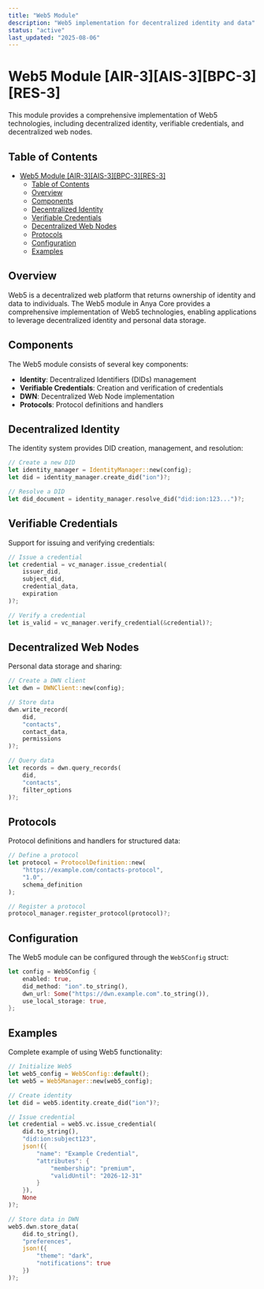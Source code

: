 ```yaml
---
title: "Web5 Module"
description: "Web5 implementation for decentralized identity and data"
status: "active"
last_updated: "2025-08-06"
---
```


# Web5 Module [AIR-3][AIS-3][BPC-3][RES-3]

This module provides a comprehensive implementation of Web5 technologies, including decentralized identity, verifiable credentials, and decentralized web nodes.

## Table of Contents

- [Web5 Module \[AIR-3\]\[AIS-3\]\[BPC-3\]\[RES-3\]](#web5-module-air-3ais-3bpc-3res-3)
  - [Table of Contents](#table-of-contents)
  - [Overview](#overview)
  - [Components](#components)
  - [Decentralized Identity](#decentralized-identity)
  - [Verifiable Credentials](#verifiable-credentials)
  - [Decentralized Web Nodes](#decentralized-web-nodes)
  - [Protocols](#protocols)
  - [Configuration](#configuration)
  - [Examples](#examples)

## Overview

Web5 is a decentralized web platform that returns ownership of identity and data to individuals. The Web5 module in Anya Core provides a comprehensive implementation of Web5 technologies, enabling applications to leverage decentralized identity and personal data storage.

## Components

The Web5 module consists of several key components:

- **Identity**: Decentralized Identifiers (DIDs) management
- **Verifiable Credentials**: Creation and verification of credentials
- **DWN**: Decentralized Web Node implementation
- **Protocols**: Protocol definitions and handlers

## Decentralized Identity

The identity system provides DID creation, management, and resolution:

```rust
// Create a new DID
let identity_manager = IdentityManager::new(config);
let did = identity_manager.create_did("ion")?;

// Resolve a DID
let did_document = identity_manager.resolve_did("did:ion:123...")?;
```

## Verifiable Credentials

Support for issuing and verifying credentials:

```rust
// Issue a credential
let credential = vc_manager.issue_credential(
    issuer_did,
    subject_did,
    credential_data,
    expiration
)?;

// Verify a credential
let is_valid = vc_manager.verify_credential(&credential)?;
```

## Decentralized Web Nodes

Personal data storage and sharing:

```rust
// Create a DWN client
let dwn = DWNClient::new(config);

// Store data
dwn.write_record(
    did,
    "contacts",
    contact_data,
    permissions
)?;

// Query data
let records = dwn.query_records(
    did,
    "contacts",
    filter_options
)?;
```

## Protocols

Protocol definitions and handlers for structured data:

```rust
// Define a protocol
let protocol = ProtocolDefinition::new(
    "https://example.com/contacts-protocol",
    "1.0",
    schema_definition
);

// Register a protocol
protocol_manager.register_protocol(protocol)?;
```

## Configuration

The Web5 module can be configured through the `Web5Config` struct:

```rust
let config = Web5Config {
    enabled: true,
    did_method: "ion".to_string(),
    dwn_url: Some("https://dwn.example.com".to_string()),
    use_local_storage: true,
};
```

## Examples

Complete example of using Web5 functionality:

```rust
// Initialize Web5
let web5_config = Web5Config::default();
let web5 = Web5Manager::new(web5_config);

// Create identity
let did = web5.identity.create_did("ion")?;

// Issue credential
let credential = web5.vc.issue_credential(
    did.to_string(),
    "did:ion:subject123",
    json!({
        "name": "Example Credential",
        "attributes": {
            "membership": "premium",
            "validUntil": "2026-12-31"
        }
    }),
    None
)?;

// Store data in DWN
web5.dwn.store_data(
    did.to_string(),
    "preferences",
    json!({
        "theme": "dark",
        "notifications": true
    })
)?;
```
